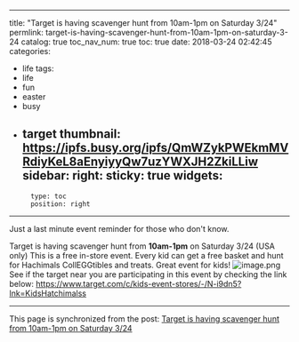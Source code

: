 
---
title: "Target is having scavenger hunt from 10am-1pm on Saturday 3/24"
permlink: target-is-having-scavenger-hunt-from-10am-1pm-on-saturday-3-24
catalog: true
toc_nav_num: true
toc: true
date: 2018-03-24 02:42:45
categories:
- life
tags:
- life
- fun
- easter
- busy
- target
thumbnail: https://ipfs.busy.org/ipfs/QmWZykPWEkmMVRdiyKeL8aEnyiyyQw7uzYWXJH2ZkiLLiw
sidebar:
    right:
        sticky: true
widgets:
    -
        type: toc
        position: right
---


Just a last minute event reminder for those who don't know. 

Target is having scavenger hunt from **10am-1pm** on Saturday 3/24 (USA only)
This is a free in-store event. Every kid can get a free basket and hunt for Hachimals CollEGGtibles and treats. 
Great event for kids!
![image.png](https://ipfs.busy.org/ipfs/QmWZykPWEkmMVRdiyKeL8aEnyiyyQw7uzYWXJH2ZkiLLiw)
See if the target near you are participating in this event by checking the link below:
https://www.target.com/c/kids-event-stores/-/N-i9dn5?lnk=KidsHatchimalss

- - -

This page is synchronized from the post: [Target is having scavenger hunt from 10am-1pm on Saturday 3/24](https://steemit.com/@ericet/target-is-having-scavenger-hunt-from-10am-1pm-on-saturday-3-24)
